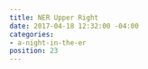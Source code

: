 ```yaml
---
title: NER Upper Right
date: 2017-04-18 12:32:00 -04:00
categories:
- a-night-in-the-er
position: 23
---
```


